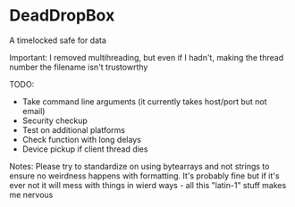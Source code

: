 # DeadDropBox
A timelocked safe for data

Important: I removed multihreading, but even if I hadn't, making the thread number the filename isn't trustowrthy

TODO:
 - Take command line arguments (it currently takes host/port but not email)
 - Security checkup
 - Test on additional platforms
 - Check function with long delays
 - Device pickup if client thread dies

Notes: Please try to standardize on using bytearrays and not strings to ensure no weirdness happens with formatting. It's probably fine but if it's ever not it will mess with things in wierd ways - all this "latin-1" stuff makes me nervous

